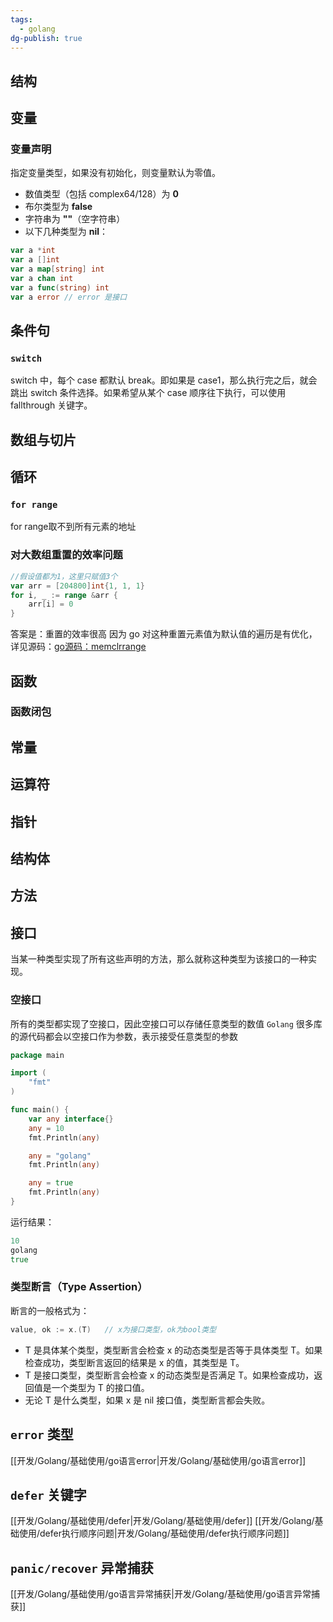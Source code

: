 ```yaml
---
tags:
  - golang
dg-publish: true
---
```

## 结构
## 变量
### 变量声明
指定变量类型，如果没有初始化，则变量默认为零值。
- 数值类型（包括 complex64/128）为 **0**
- 布尔类型为 **false**
- 字符串为 **""**（空字符串）
- 以下几种类型为 **nil**：

```go
var a *int
var a []int
var a map[string] int
var a chan int
var a func(string) int
var a error // error 是接口
```
## 条件句
###  `switch`
switch 中，每个 case 都默认 break。即如果是 case1，那么执行完之后，就会跳出 switch 条件选择。如果希望从某个 case 顺序往下执行，可以使用 fallthrough 关键字。
## 数组与切片
## 循环
###  `for range`
for range取不到所有元素的地址
### 对大数组重置的效率问题
```go
//假设值都为1，这里只赋值3个
var arr = [204800]int{1, 1, 1} 
for i, _ := range &arr {
    arr[i] = 0
}
```
答案是：重置的效率很高
因为 go 对这种重置元素值为默认值的遍历是有优化，详见源码：[go源码：memclrrange](https://link.zhihu.com/?target=https%3A//github.com/golang/go/blob/ea020ff3de9482726ce7019ac43c1d301ce5e3de/src/cmd/compile/internal/gc/range.go%23L363)
## 函数
### 函数闭包
## 常量
## 运算符
## 指针
## 结构体
## 方法
## 接口
当某一种类型实现了所有这些声明的方法，那么就称这种类型为该接口的一种实现。
### 空接口
所有的类型都实现了空接口，因此空接口可以存储任意类型的数值
`Golang` 很多库的源代码都会以空接口作为参数，表示接受任意类型的参数
```go
package main

import (
    "fmt"
)

func main() {
    var any interface{}
    any = 10
    fmt.Println(any)

    any = "golang"
    fmt.Println(any)

    any = true
    fmt.Println(any)
}
```
运行结果：
```go
10
golang
true
```
### 类型断言（Type Assertion）
断言的一般格式为：
```go
value, ok := x.(T)   // x为接口类型，ok为bool类型
```
- T 是具体某个类型，类型断言会检查 x 的动态类型是否等于具体类型 T。如果检查成功，类型断言返回的结果是 x 的值，其类型是 T。  
- T 是接口类型，类型断言会检查 x 的动态类型是否满足 T。如果检查成功，返回值是一个类型为 T 的接口值。   
- 无论 T 是什么类型，如果 x 是 nil 接口值，类型断言都会失败。

##  `error` 类型
[[开发/Golang/基础使用/go语言error|开发/Golang/基础使用/go语言error]]
##  `defer` 关键字
[[开发/Golang/基础使用/defer|开发/Golang/基础使用/defer]]
[[开发/Golang/基础使用/defer执行顺序问题|开发/Golang/基础使用/defer执行顺序问题]]
##  `panic/recover` 异常捕获
[[开发/Golang/基础使用/go语言异常捕获|开发/Golang/基础使用/go语言异常捕获]]